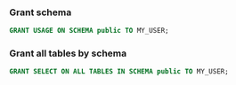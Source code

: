 ### Grant schema

```sql
GRANT USAGE ON SCHEMA public TO MY_USER;
```

### Grant all tables by schema
```sql
GRANT SELECT ON ALL TABLES IN SCHEMA public TO MY_USER;
```